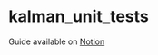# kalman_unit_tests

Guide available on [Notion](https://www.notion.so/Mini-stacja-6130cfa38fd6418384d714116d513c5e)
